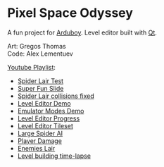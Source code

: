 # Pixel Space Odyssey

A fun project for [Arduboy](https://www.arduboy.com/). Level editor built with [Qt](https://www.qt.io/).  
  
Art: Gregos Thomas  
Code: Alex Lementuev  
  
[Youtube Playlist](https://www.youtube.com/playlist?list=PLaMN-JyH50OZ80KdFqzF2UmBESAi0MEBq):
- [Spider Lair Test](https://www.youtube.com/watch?v=AOv3ryCd064&list=PLaMN-JyH50OZ80KdFqzF2UmBESAi0MEBq&index=1)
- [Super Fun Slide](https://www.youtube.com/watch?v=w3wtcscAtE4&list=PLaMN-JyH50OZ80KdFqzF2UmBESAi0MEBq&index=2)
- [Spider Lair collisions fixed](https://www.youtube.com/watch?v=nOnXdtK8YvU&list=PLaMN-JyH50OZ80KdFqzF2UmBESAi0MEBq&index=3)
- [Level Editor Demo](https://www.youtube.com/watch?v=zxrYAy91obw&list=PLaMN-JyH50OZ80KdFqzF2UmBESAi0MEBq&index=4)
- [Emulator Modes Demo](https://www.youtube.com/watch?v=KNESIHOhhTw&index=5&list=PLaMN-JyH50OZ80KdFqzF2UmBESAi0MEBq)
- [Level Editor Progress](https://www.youtube.com/watch?v=7aEDUwfVXDY&index=6&list=PLaMN-JyH50OZ80KdFqzF2UmBESAi0MEBq)
- [Level Editor Tileset](https://www.youtube.com/watch?v=y3i_ew0LxK4&list=PLaMN-JyH50OZ80KdFqzF2UmBESAi0MEBq&index=7)
- [Large Spider AI](https://www.youtube.com/watch?v=czthK14fr2k&list=PLaMN-JyH50OZ80KdFqzF2UmBESAi0MEBq&index=8)
- [Player Damage](https://www.youtube.com/watch?v=IYQ0sAwdVig&list=PLaMN-JyH50OZ80KdFqzF2UmBESAi0MEBq&index=9)
- [Enemies Lair](https://www.youtube.com/watch?v=2bHjbjJbO34&list=PLaMN-JyH50OZ80KdFqzF2UmBESAi0MEBq&index=10)
- [Level building time-lapse](https://www.youtube.com/watch?v=LEeQ2mz8S68&list=PLaMN-JyH50OZ80KdFqzF2UmBESAi0MEBq&index=11)

